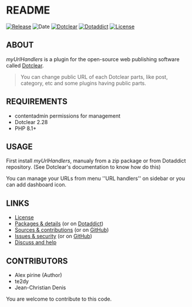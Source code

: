 # README

[![Release](https://img.shields.io/badge/release-2023.10.11-a2cbe9.svg)](https://git.dotclear.watch/JcDenis/myUrlHandlers/releases)
![Date](https://img.shields.io/badge/date-2023.10.11-c44d58.svg)
[![Dotclear](https://img.shields.io/badge/dotclear-v2.28-137bbb.svg)](https://fr.dotclear.org/download)
[![Dotaddict](https://img.shields.io/badge/dotaddict-official-9ac123.svg)](https://plugins.dotaddict.org/dc2/details/myUrlHandlers)
[![License](https://img.shields.io/badge/license-GPL--2.0-ececec.svg)](https://git.dotclear.watch/JcDenis/myUrlHandlers/src/branch/master/LICENSE)

## ABOUT

_myUrlHandlers_ is a plugin for the open-source web publishing software called [Dotclear](https://www.dotclear.org).

> You can change public URL of each Dotclear parts, like post, category, etc and some plugins having public parts.

## REQUIREMENTS

* contentadmin permissions for management
* Dotclear 2.28
* PHP 8.1+

## USAGE

First install _myUrlHandlers_, manualy from a zip package or from 
Dotaddict repository. (See Dotclear's documentation to know how do this)

You can manage your URLs from menu ''URL handlers'' on sidebar 
or you can add dashboard icon.

## LINKS

* [License](https://git.dotclear.watch/JcDenis/myUrlHandlers/src/branch/master/LICENSE)
* [Packages & details](https://git.dotclear.watch/JcDenis/myUrlHandlers/releases) (or on [Dotaddict](https://plugins.dotaddict.org/dc2/myUrlHandlers/alias))
* [Sources & contributions](https://git.dotclear.watch/JcDenis/myUrlHandlers) (or on [GitHub](https://github.com/JcDenis/myUrlHandlers))
* [Issues & security](https://git.dotclear.watch/JcDenis/myUrlHandlers/issues) (or on [GitHub](https://github.com/JcDenis/myUrlHandlers/issues))
* [Discuss and help](https://forum.dotclear.org/viewtopic.php?id=40893)

## CONTRIBUTORS

* Alex pirine (Author)
* te2dy
* Jean-Christian Denis

You are welcome to contribute to this code.
